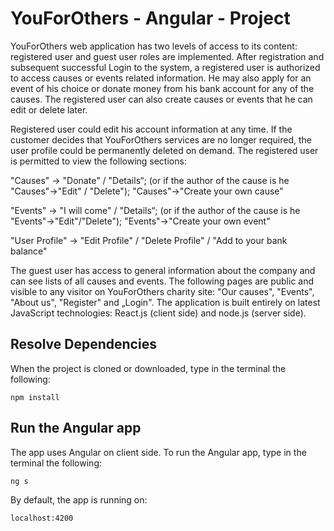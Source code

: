 # YouForOthers - Angular - Project

YouForOthers web application has two levels of access to its content: registered user and guest user roles are implemented.
After registration and subsequent successful Login to the system, a registered user is authorized to access causes or events related information. He may also apply for an event of his choice or donate money from his bank account for any of the causes. The registered user can also create causes or events that he can edit or delete later.

Registered user could edit his account information at any time. If the customer decides that YouForOthers services are no longer required, the user profile could be permanently deleted on demand. The registered user is permitted to view the following sections:

"Causes" -> "Donate" / "Details“; (or if the author of the cause is he "Causes"->"Edit" / "Delete"); "Causes"->"Create your own cause"

"Events" -> "I will come" / "Details“; (or if the author of the cause is he "Events"->"Edit"/"Delete"); "Events"->"Create your own event"

"User Profile" -> "Edit Profile" / "Delete Profile" / "Add to your bank balance"

The guest user has access to general information about the company and can see lists of all causes and events. The following pages are public and visible to any visitor on YouForOthers charity site: "Our causes", "Events", "About us", "Register" and „Login".
The application is built entirely on latest JavaScript technologies: React.js (client side) and node.js (server side).


## Resolve Dependencies

When the project is cloned or downloaded, type in the terminal the following:

```npm install```

## Run the Angular app

The app uses Angular on client side. To run the Angular app, type in the terminal the following:

```ng s```

By default, the app is running on:

```localhost:4200```
